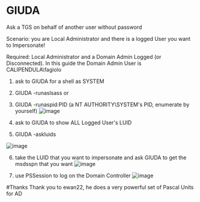# GIUDA
Ask a TGS on behalf of another user without password

Scenario: you are Local Administrator and there is a logged User you want to Impersonate!

Required: Local Administrator and a Domain Admin Logged (or Disconnected). In this guide the Domain Admin User is CALIPENDULA\fagiolo

1. ask to GIUDA for a shell as SYSTEM
2. GIUDA -runaslsass            or
3. GIUDA -runaspid:PID          (a NT AUTHORITY\SYSTEM's PID, enumerate by yourself)
![image](https://github.com/foxlox/GIUDA/assets/28823598/a04903ea-de62-4f57-951f-655c45ab26e4)


4. ask to GIUDA to show ALL Logged User's LUID
5. GIUDA -askluids

![image](https://github.com/foxlox/GIUDA/assets/28823598/b39e3839-b499-4bbc-b011-ab638ddc2874)


6. take the LUID that you want to impersonate and ask GIUDA to get the msdsspn that you want
![image](https://github.com/foxlox/GIUDA/assets/28823598/d1ce1a96-a6fc-4588-ade8-1212d7140cfa)

7. use PSSession to log on the Domain Controller
![image](https://github.com/foxlox/GIUDA/assets/28823598/5bef5372-f49c-4591-886e-7712158538c6)


#Thanks
Thank you to ewan22, he does a very powerful set of Pascal Units for AD
